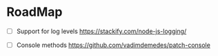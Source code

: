 # RoadMap

-   [ ] Support for log levels https://stackify.com/node-js-logging/

-   [ ] Console methods https://github.com/vadimdemedes/patch-console
